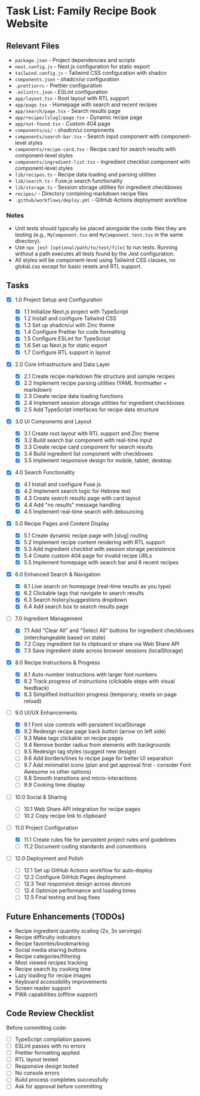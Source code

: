 # Task List: Family Recipe Book Website

## Relevant Files

- `package.json` - Project dependencies and scripts
- `next.config.js` - Next.js configuration for static export
- `tailwind.config.js` - Tailwind CSS configuration with shadcn
- `components.json` - shadcn/ui configuration
- `.prettierrc` - Prettier configuration
- `.eslintrc.json` - ESLint configuration
- `app/layout.tsx` - Root layout with RTL support
- `app/page.tsx` - Homepage with search and recent recipes
- `app/search/page.tsx` - Search results page
- `app/recipe/[slug]/page.tsx` - Dynamic recipe page
- `app/not-found.tsx` - Custom 404 page
- `components/ui/` - shadcn/ui components
- `components/search-bar.tsx` - Search input component with component-level styles
- `components/recipe-card.tsx` - Recipe card for search results with component-level styles
- `components/ingredient-list.tsx` - Ingredient checklist component with component-level styles
- `lib/recipes.ts` - Recipe data loading and parsing utilities
- `lib/search.ts` - Fuse.js search functionality
- `lib/storage.ts` - Session storage utilities for ingredient checkboxes
- `recipes/` - Directory containing markdown recipe files
- `.github/workflows/deploy.yml` - GitHub Actions deployment workflow

### Notes

- Unit tests should typically be placed alongside the code files they are testing (e.g., `MyComponent.tsx` and `MyComponent.test.tsx` in the same directory).
- Use `npx jest [optional/path/to/test/file]` to run tests. Running without a path executes all tests found by the Jest configuration.
- All styles will be component-level using Tailwind CSS classes, no global.css except for basic resets and RTL support.

## Tasks

- [x] 1.0 Project Setup and Configuration

  - [x] 1.1 Initialize Next.js project with TypeScript
  - [x] 1.2 Install and configure Tailwind CSS
  - [x] 1.3 Set up shadcn/ui with Zinc theme
  - [x] 1.4 Configure Prettier for code formatting
  - [x] 1.5 Configure ESLint for TypeScript
  - [x] 1.6 Set up Next.js for static export
  - [x] 1.7 Configure RTL support in layout

- [x] 2.0 Core Infrastructure and Data Layer

  - [x] 2.1 Create recipe markdown file structure and sample recipes
  - [x] 2.2 Implement recipe parsing utilities (YAML frontmatter + markdown)
  - [x] 2.3 Create recipe data loading functions
  - [x] 2.4 Implement session storage utilities for ingredient checkboxes
  - [x] 2.5 Add TypeScript interfaces for recipe data structure

- [x] 3.0 UI Components and Layout

  - [x] 3.1 Create root layout with RTL support and Zinc theme
  - [x] 3.2 Build search bar component with real-time input
  - [x] 3.3 Create recipe card component for search results
  - [x] 3.4 Build ingredient list component with checkboxes
  - [x] 3.5 Implement responsive design for mobile, tablet, desktop

- [x] 4.0 Search Functionality

  - [x] 4.1 Install and configure Fuse.js
  - [x] 4.2 Implement search logic for Hebrew text
  - [x] 4.3 Create search results page with card layout
  - [x] 4.4 Add "no results" message handling
  - [x] 4.5 Implement real-time search with debouncing

- [x] 5.0 Recipe Pages and Content Display

  - [x] 5.1 Create dynamic recipe page with [slug] routing
  - [x] 5.2 Implement recipe content rendering with RTL support
  - [x] 5.3 Add ingredient checklist with session storage persistence
  - [x] 5.4 Create custom 404 page for invalid recipe URLs
  - [x] 5.5 Implement homepage with search bar and 6 recent recipes

- [x] 6.0 Enhanced Search & Navigation

  - [x] 6.1 Live search on homepage (real-time results as you type)
  - [x] 6.2 Clickable tags that navigate to search results
  - [x] 6.3 Search history/suggestions dropdown
  - [x] 6.4 Add search box to search results page

- [ ] 7.0 Ingredient Management

  - [x] 7.1 Add "Clear All" and "Select All" buttons for ingredient checkboxes (interchangeable based on state)
  - [x] 7.2 Copy ingredient list to clipboard or share via Web Share API
  - [x] 7.3 Save ingredient state across browser sessions (localStorage)

- [x] 8.0 Recipe Instructions & Progress

  - [x] 8.1 Auto-number instructions with larger font numbers
  - [x] 8.2 Track progress of instructions (clickable steps with visual feedback)
  - [x] 8.3 Simplified instruction progress (temporary, resets on page reload)

- [ ] 9.0 UI/UX Enhancements

  - [x] 9.1 Font size controls with persistent localStorage
  - [x] 9.2 Redesign recipe page back button (arrow on left side)
  - [ ] 9.3 Make tags clickable on recipe pages
  - [ ] 9.4 Remove border radius from elements with backgrounds
  - [ ] 9.5 Redesign tag styles (suggest new design)
  - [ ] 9.6 Add borders/lines to recipe page for better UI separation
  - [ ] 9.7 Add minimalist icons (plan and get approval first - consider Font Awesome vs other options)
  - [ ] 9.8 Smooth transitions and micro-interactions
  - [ ] 9.9 Cooking time display

- [ ] 10.0 Social & Sharing

  - [ ] 10.1 Web Share API integration for recipe pages
  - [ ] 10.2 Copy recipe link to clipboard

- [ ] 11.0 Project Configuration

  - [x] 11.1 Create rules file for persistent project rules and guidelines
  - [ ] 11.2 Document coding standards and conventions

- [ ] 12.0 Deployment and Polish

  - [ ] 12.1 Set up GitHub Actions workflow for auto-deploy
  - [ ] 12.2 Configure GitHub Pages deployment
  - [ ] 12.3 Test responsive design across devices
  - [ ] 12.4 Optimize performance and loading times
  - [ ] 12.5 Final testing and bug fixes

## Future Enhancements (TODOs)

- Recipe ingredient quantity scaling (2x, 3x servings)
- Recipe difficulty indicators
- Recipe favorites/bookmarking
- Social media sharing buttons
- Recipe categories/filtering
- Most viewed recipes tracking
- Recipe search by cooking time
- Lazy loading for recipe images
- Keyboard accessibility improvements
- Screen reader support
- PWA capabilities (offline support)

## Code Review Checklist

Before committing code:
- [ ] TypeScript compilation passes
- [ ] ESLint passes with no errors
- [ ] Prettier formatting applied
- [ ] RTL layout tested
- [ ] Responsive design tested
- [ ] No console errors
- [ ] Build process completes successfully
- [ ] Ask for approval before committing
